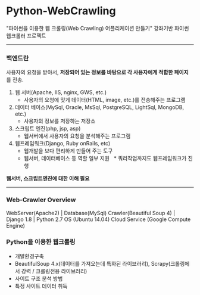 # Python-WebCrawling
"파이썬을 이용한 웹 크롤링(Web Crawling) 어플리케이션 만들기" 강좌기반 파이썬 웹크롤러 프로젝트
- - - 
### 백엔드란
사용자의 요청을 받아서, __저장되어 있는 정보를 바탕으로 각 사용자에게 적합한 페이지__ 를 전송.
1. 웹 서버(Apache, IIS, nginx, GWS, etc.) 
   * 사용자의 요청에 맞게 데이터(HTML, image, etc.)를 전송해주는 프로그램
2. 데이터 베이스(MySql, Oracle, MsSql, PostgreSQL, LightSql, MongoDB, etc.)
   * 사용자의 정보를 저장하는 저장소
3. 스크립트 엔진(php, jsp, asp)
   * 웹서버에서 사용자의 요청을 분석해주는 프로그램
4. 웹프레임워크(Django, Ruby onRails, etc)
   * 웹개발을 보다 편리하게 만들어 주는 도구
   * 웹서버, 데이터베이스 등 역할 일부 지원
   * 쿼리작업까지도 웹프레임워크가 진행

__웹서버, 스크립트엔진에 대한 이해 필요__

- - -

### Web-Crawler Overview

WebServer(Apache2) | Database(MySql)
Crawler(Beautiful Soup 4) | Django 1.8 | Python 2.7
OS (Ubuntu 14.04)
Cloud Service (Google Compute Engine)

### Python을 이용한 웹크롤링
* 개발환경구축
* BeautifulSoup 4.x(데이터를 가져오는데 특화된 라이브러리), Scrapy(크롤링에서 강력 / 크롤링전용 라이브러리)
* 사이트 구조 분석 방법
* 특정 사이트 데이터 취득


